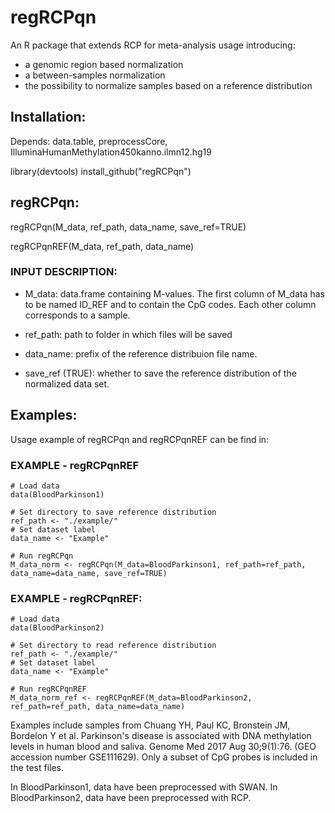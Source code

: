# regRCPqn

An R package that extends RCP for meta-analysis usage introducing:

- a genomic region based normalization
- a between-samples normalization
- the possibility to normalize samples based on a reference distribution

## Installation:

Depends: data.table, preprocessCore, IlluminaHumanMethylation450kanno.ilmn12.hg19

library(devtools)
install_github("regRCPqn")

## regRCPqn:

regRCPqn(M_data, ref_path, data_name, save_ref=TRUE)

regRCPqnREF(M_data, ref_path, data_name)

### INPUT DESCRIPTION:

- M_data: data.frame containing M-values. The first column of M_data has to be named ID_REF and to contain the CpG codes. Each other column corresponds to a sample.

- ref_path: path to folder in which files will be saved

- data_name: prefix of the reference distribuion file name.

- save_ref (TRUE): whether to save the reference distribution of the normalized data set.


## Examples:

Usage example of regRCPqn and regRCPqnREF can be find in:

### EXAMPLE - regRCPqnREF

```
# Load data
data(BloodParkinson1)

# Set directory to save reference distribution
ref_path <- "./example/"
# Set dataset label
data_name <- "Example"

# Run regRCPqn
M_data_norm <- regRCPqn(M_data=BloodParkinson1, ref_path=ref_path, data_name=data_name, save_ref=TRUE)
```

### EXAMPLE - regRCPqnREF:

```
# Load data
data(BloodParkinson2)

# Set directory to read reference distribution
ref_path <- "./example/"
# Set dataset label
data_name <- "Example"

# Run regRCPqnREF
M_data_norm_ref <- regRCPqnREF(M_data=BloodParkinson2, ref_path=ref_path, data_name=data_name)
```

Examples include samples from Chuang YH, Paul KC, Bronstein JM, Bordelon Y et al. Parkinson's disease is associated with DNA methylation levels in human blood and saliva. Genome Med 2017 Aug 30;9(1):76. (GEO accession number GSE111629). Only a subset of CpG probes is included in the test files.

In BloodParkinson1, data have been preprocessed with SWAN.
In BloodParkinson2, data have been preprocessed with RCP.


